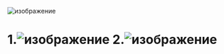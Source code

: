 ![изображение](https://github.com/Yassirelec/Yassirelec1/assets/141532350/c3f67f01-9f15-4b00-a26d-9bb0477f3eed)

# 1.![изображение](https://github.com/Yassirelec/war-thund-hck/assets/141532350/83a89a76-4f78-42f3-b791-4a5d9b996f5e)  2.![изображение](https://github.com/Yassirelec/war-thund-hck/assets/141532350/159485fe-d343-4153-9796-3b24964f9482)

